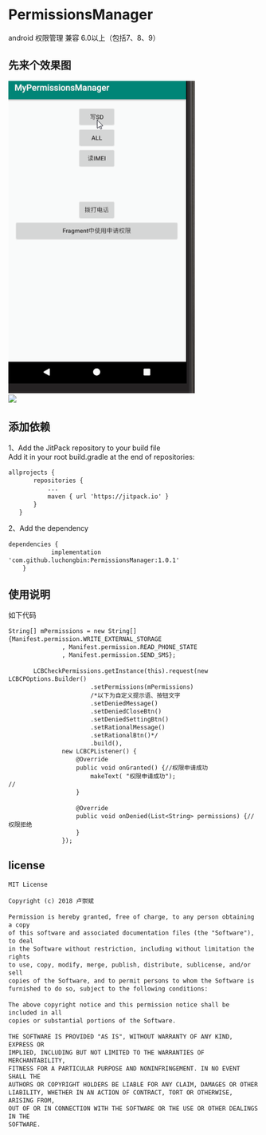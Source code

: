 # PermissionsManager
android 权限管理 兼容 6.0以上（包括7、8、9）
## 先来个效果图  
![效果图](https://github.com/luchongbin/PermissionsManager/blob/master/gif/gif.gif)  
[![](https://jitpack.io/v/luchongbin/PermissionsManager.svg)](https://jitpack.io/#luchongbin/PermissionsManager)
## 添加依赖  
1、Add the JitPack repository to your build file  
   Add it in your root build.gradle at the end of repositories:  
 ```
 allprojects {
		repositories {
			...
			maven { url 'https://jitpack.io' }
		}
	}
 ```  
2、Add the dependency  
```
dependencies {
	        implementation 'com.github.luchongbin:PermissionsManager:1.0.1'
	}
```
## 使用说明  
 如下代码
 ```
 String[] mPermissions = new String[]{Manifest.permission.WRITE_EXTERNAL_STORAGE
                , Manifest.permission.READ_PHONE_STATE
                , Manifest.permission.SEND_SMS};

        LCBCheckPermissions.getInstance(this).request(new LCBCPOptions.Builder()
                        .setPermissions(mPermissions)
                        /*以下为自定义提示语、按钮文字
                        .setDeniedMessage()
                        .setDeniedCloseBtn()
                        .setDeniedSettingBtn()
                        .setRationalMessage()
                        .setRationalBtn()*/
                        .build(),
                new LCBCPListener() {
                    @Override
                    public void onGranted() {//权限申请成功
                        makeText( "权限申请成功");
//
                    }

                    @Override
                    public void onDenied(List<String> permissions) {//权限拒绝
                    }
                });
```
## license  
```
MIT License

Copyright (c) 2018 卢崇斌

Permission is hereby granted, free of charge, to any person obtaining a copy
of this software and associated documentation files (the "Software"), to deal
in the Software without restriction, including without limitation the rights
to use, copy, modify, merge, publish, distribute, sublicense, and/or sell
copies of the Software, and to permit persons to whom the Software is
furnished to do so, subject to the following conditions:

The above copyright notice and this permission notice shall be included in all
copies or substantial portions of the Software.

THE SOFTWARE IS PROVIDED "AS IS", WITHOUT WARRANTY OF ANY KIND, EXPRESS OR
IMPLIED, INCLUDING BUT NOT LIMITED TO THE WARRANTIES OF MERCHANTABILITY,
FITNESS FOR A PARTICULAR PURPOSE AND NONINFRINGEMENT. IN NO EVENT SHALL THE
AUTHORS OR COPYRIGHT HOLDERS BE LIABLE FOR ANY CLAIM, DAMAGES OR OTHER
LIABILITY, WHETHER IN AN ACTION OF CONTRACT, TORT OR OTHERWISE, ARISING FROM,
OUT OF OR IN CONNECTION WITH THE SOFTWARE OR THE USE OR OTHER DEALINGS IN THE
SOFTWARE.
```
